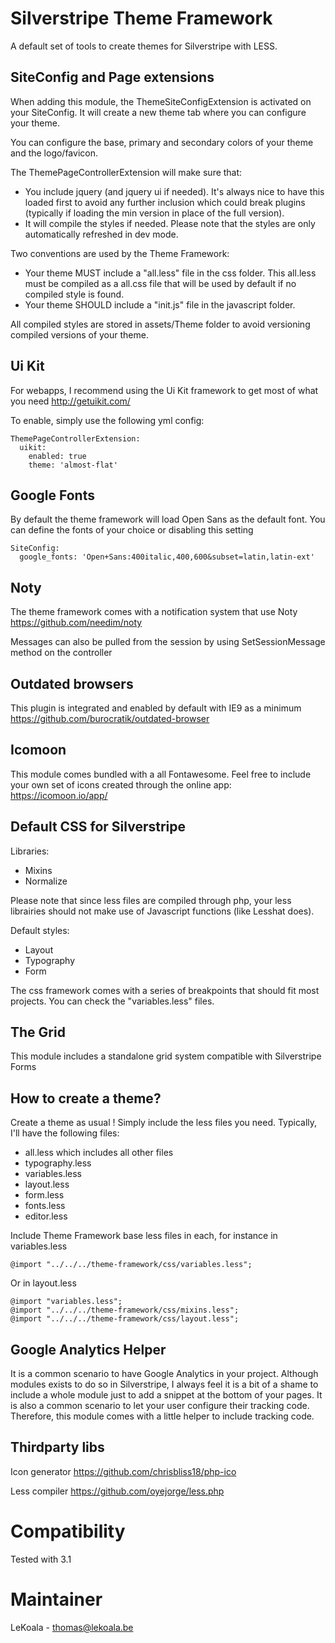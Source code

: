 Silverstripe Theme Framework
=============

A default set of tools to create themes for Silverstripe with LESS.

SiteConfig and Page extensions
-------------
When adding this module, the ThemeSiteConfigExtension is activated on your SiteConfig.
It will create a new theme tab where you can configure your theme.

You can configure the base, primary and secondary colors of your theme and the logo/favicon.

The ThemePageControllerExtension will make sure that:
- You include jquery (and jquery ui if needed). It's always nice to have this loaded first to avoid any further inclusion which
could break plugins (typically if loading the min version in place of the full version).
- It will compile the styles if needed. Please note that the styles are only
automatically refreshed in dev mode.

Two conventions are used by the Theme Framework:
- Your theme MUST include a "all.less" file in the css folder. This all.less must be compiled as a all.css file that
will be used by default if no compiled style is found.
- Your theme SHOULD include a "init.js" file in the javascript folder.

All compiled styles are stored in assets/Theme folder to avoid versioning compiled versions of your theme.

Ui Kit
-------------

For webapps, I recommend using the Ui Kit framework to get most of what you need
http://getuikit.com/

To enable, simply use the following yml config:

	ThemePageControllerExtension:
	  uikit:
		enabled: true
		theme: 'almost-flat'

Google Fonts
-------------

By default the theme framework will load Open Sans as the default font.
You can define the fonts of your choice or disabling this setting

	SiteConfig:
	  google_fonts: 'Open+Sans:400italic,400,600&subset=latin,latin-ext'

Noty
-------------

The theme framework comes with a notification system that use Noty
https://github.com/needim/noty

Messages can also be pulled from the session by using SetSessionMessage method on the controller

Outdated browsers
-------------

This plugin is integrated and enabled by default with IE9 as a minimum
https://github.com/burocratik/outdated-browser

Icomoon
-------------

This module comes bundled with a all Fontawesome. Feel free
to include your own set of icons created through the online app:
https://icomoon.io/app/ 

Default CSS for Silverstripe
-------------

Libraries: 

- Mixins
- Normalize

Please note that since less files are compiled through php, your less librairies
should not make use of Javascript functions (like Lesshat does).

Default styles:

- Layout
- Typography
- Form

The css framework comes with a series of breakpoints that should fit most projects.
You can check the "variables.less" files.

The Grid
-------------

This module includes a standalone grid system compatible with Silverstripe Forms

How to create a theme?
-------------

Create a theme as usual ! Simply include the less files you need. Typically, I'll have
the following files:

- all.less which includes all other files
- typography.less
- variables.less
- layout.less
- form.less
- fonts.less
- editor.less

Include Theme Framework base less files in each, for instance in variables.less

	@import "../../../theme-framework/css/variables.less";

Or in layout.less

	@import "variables.less";
	@import "../../../theme-framework/css/mixins.less";
	@import "../../../theme-framework/css/layout.less";

Google Analytics Helper
-------------

It is a common scenario to have Google Analytics in your project. Although modules
exists to do so in Silverstripe, I always feel it is a bit of a shame to include
a whole module just to add a snippet at the bottom of your pages.
It is also a common scenario to let your user configure their tracking code.
Therefore, this module comes with a little helper to include tracking code.

Thirdparty libs
-------------

Icon generator
https://github.com/chrisbliss18/php-ico

Less compiler
https://github.com/oyejorge/less.php

Compatibility
=============
Tested with 3.1

Maintainer
==========
LeKoala - thomas@lekoala.be
